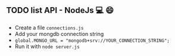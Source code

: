 ## TODO list API - NodeJs :computer: :smile:

-   Create a file `connections.js`
-   Add your mongdb connection string
-   `global.MONGO_URL = "mongodb+srv://YOUR_CONNECTION_STRING";`
-   Run it with `node server.js`
